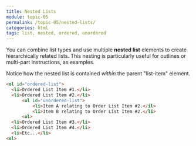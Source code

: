 ```yaml
---
title: Nested Lists
module: topic-05
permalink: /topic-05/nested-lists/
categories: html
tags: list, nested, ordered, unordered
---
```


<div class="divider-heading"></div>

You can combine list types and use multiple **nested list** elements to create hierarchically related lists. This nesting is particularly useful for outlines or multi-part instructions, as examples.

<span class="label label-info"></span> Notice how the nested list is contained _within_ the parent "list-item" element.

```html
<ol id="ordered-list">
  <li>Ordered List Item #1.</li>
  <li>Ordered List Item #2.</li>
      <ul id="unordered-list">
          <li>Item A relating to Order List Item #2.</il>
          <li>Item B relating to Order List Item #2.</li>
      <ul>
  <li>Ordered List Item #3.</li>
  <li>Ordered List Item #4.</li>
  <li>Etc...</li>
<ol>
```


<div class="external-embed">
  <p data-height="400" data-theme-id="30567" data-slug-hash="RwaeoYj" data-default-tab="html,result" data-user="michaelcassens" data-pen-title="HTML Nested Lists" class="codepen"></p>
</div>
